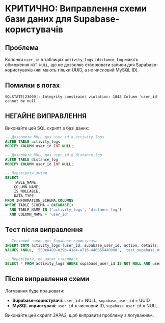 # КРИТИЧНО: Виправлення схеми бази даних для Supabase-користувачів

## Проблема
Колонки `user_id` в таблицях `activity_logs` і `distance_log` мають обмеження `NOT NULL`, що не дозволяє створювати записи для Supabase-користувачів (які мають тільки UUID, а не числовий MySQL ID).

## Помилки в логах
```
SQLSTATE[23000]: Integrity constraint violation: 1048 Column 'user_id' cannot be null
```

## НЕГАЙНЕ ВИПРАВЛЕННЯ

Виконайте цей SQL скрипт в базі даних:

```sql
-- Дозволити NULL для user_id в activity_logs
ALTER TABLE activity_logs 
MODIFY COLUMN user_id INT NULL;

-- Дозволити NULL для user_id в distance_log  
ALTER TABLE distance_log 
MODIFY COLUMN user_id INT NULL;

-- Перевірити зміни
SELECT 
    TABLE_NAME,
    COLUMN_NAME,
    IS_NULLABLE,
    DATA_TYPE
FROM INFORMATION_SCHEMA.COLUMNS 
WHERE TABLE_SCHEMA = DATABASE() 
  AND TABLE_NAME IN ('activity_logs', 'distance_log')
  AND COLUMN_NAME = 'user_id';
```

## Тест після виправлення
```sql
-- Тестовий запис для Supabase-користувача
INSERT INTO activity_logs (user_id, supabase_user_id, action, details, created_at) 
VALUES (NULL, '550e8400-e29b-41d4-a716-446655440000', 'test_supabase_user', '{"test": true}', NOW());

-- Перевірити, що запис створився
SELECT * FROM activity_logs WHERE supabase_user_id IS NOT NULL AND user_id IS NULL;
```

## Після виправлення схеми
Логування буде працювати:
- **Supabase-користувачі**: `user_id` = NULL, `supabase_user_id` = UUID
- **MySQL користувачі**: `user_id` = числовий ID, `supabase_user_id` = NULL

Виконайте цей скрипт ЗАРАЗ, щоб виправити проблему з логуванням.
